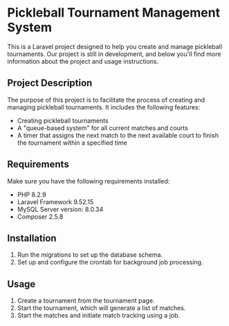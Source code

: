 # Pickleball Tournament Management System 

This is a Laravel project designed to help you create and manage pickleball tournaments. Our project is still in development, and below you'll find more information about the project and usage instructions.

## Project Description
The purpose of this project is to facilitate the process of creating and managing pickleball tournaments. It includes the following features:

- Creating pickleball tournaments
- A "queue-based system" for all current matches and courts
- A timer that assigns the next match to the next available court to finish the tournament within a specified time

## Requirements
Make sure you have the following requirements installed:

- PHP 8.2.9
- Laravel Framework 9.52.15
- MySQL Server version: 8.0.34
- Composer 2.5.8

## Installation
1. Run the migrations to set up the database schema.
2. Set up and configure the crontab for background job processing.

## Usage
1. Create a tournament from the tournament page.
2. Start the tournament, which will generate a list of matches.
3. Start the matches and initiate match tracking using a job.
